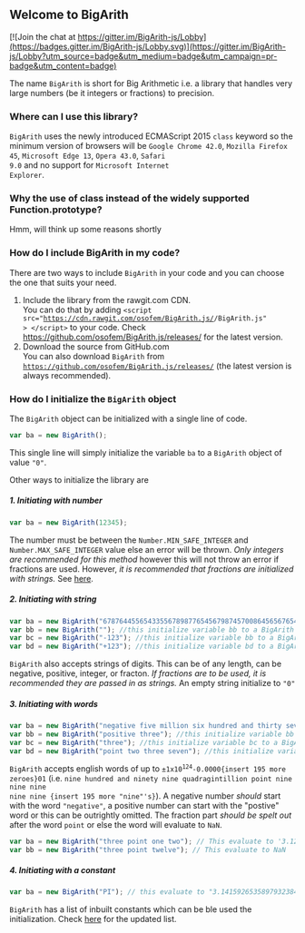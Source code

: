 ## Welcome to BigArith
[![Join the chat at https://gitter.im/BigArith-js/Lobby](https://badges.gitter.im/BigArith-js/Lobby.svg)](https://gitter.im/BigArith-js/Lobby?utm_source=badge&utm_medium=badge&utm_campaign=pr-badge&utm_content=badge)

The name <code>BigArith</code> is short for Big Arithmetic i.e. a library that handles very large numbers (be it integers or fractions) to precision.

### Where can I use this library?
<code>BigArith</code> uses the newly introduced ECMAScript 2015 <code>class</code> keyword so the minimum version of browsers will be <code>Google Chrome 42.0</code>, <code>Mozilla Firefox 45</code>, <code>Microsoft Edge 13</code>, <code>Opera 43.0</code>, <code>Safari 9.0</code> and no support for <code>Microsoft Internet Explorer</code>.

### Why the use of class instead of the widely supported Function.prototype?
Hmm, will think up some reasons shortly

### How do I include BigArith in my code?
There are two ways to include <code>BigArith</code> in your code and you can choose the one that suits your need.
1. Include the library from the rawgit.com CDN.<br>
  You can do that by adding <code>&lt;script src="https://cdn.rawgit.com/osofem/BigArith.js/<version tag>/BigArith.js" &gt; &lt;/script&gt;</code> to your code. Check https://github.com/osofem/BigArith.js/releases/ for the latest version.
2. Download the source from GitHub.com<br>
You can also download <code>BigArith</code> from <code>https://github.com/osofem/BigArith.js/releases/</code> (the latest version is always recommended).

### How do I initialize the <code>BigArith</code> object
The <code>BigArith</code> object can be initialized with a single line of code.
```javascript
var ba = new BigArith();
```
This single line will simply initialize the variable <code>ba</code> to a <code>BigArith</code> object of value <code>"0"</code>.

Other ways to initialize the library are
##### 1. Initiating with number
```javascript
var ba = new BigArith(12345);
```
The number must be between the <code>Number.MIN_SAFE_INTEGER</code> and <code>Number.MAX_SAFE_INTEGER</code> value else an error will be thrown. <em>Only integers are recommended for this method</em> however this will not throw an error if fractions are used. However, <em>it is recommended that fractions are initialized with strings.</em> See <a href="#init_string">here</a>.

##### 2. <span id="init_string">Initiating with string</span>
```javascript
var ba = new BigArith("67876445565433556789877654567987457008645656765434567889086654234542126677.8977566766788767");
var bb = new BigArith(""); //this initialize variable bb to a BigArith object of value "0"
var bc = new BigArith("-123"); //this initialize variable bb to a BigArith object of value "-123"
var bd = new BigArith("+123"); //this initialize variable bd to a BigArith object of value "123"
```
<code>BigArith</code> also accepts strings of digits. This can be of any length, can be negative, positive, integer, or fracton. <em>If fractions are to be used, it is recommended they are passed in as strings.</em> An empty string initialize to <code>"0"</code>

##### 3. Initiating with words
```javascript
var ba = new BigArith("negative five million six hundred and thirty seven thousand eight hundred and six five point three two");
var bb = new BigArith("positive three"); //this initialize variable bb to a BigArith object of value "3"
var bc = new BigArith("three"); //this initialize variable bc to a BigArith object of value "3"
var bd = new BigArith("point two three seven"); //this initialize variable bd to a BigArith object of value "0.237"
```
<code>BigArith</code> accepts english words of up to <code>&#177;1x10<sup>124</sup>-0.0000{insert 195 more zeroes}01</code> (i.e. <code>nine hundred and ninety nine quadragintillion point nine nine nine nine nine {insert 195 more "nine"'s}</code>). A negative number <em>should</em> start with the word <code>"negative"</code>, a positive number can start with the "postive" word or this can be outrightly omitted. The fraction part <em>should be spelt out</em> after the word <code>point</code> or else the word will evaluate to <code>NaN</code>.

```javascript
var ba = new BigArith("three point one two"); // This evaluate to '3.12"
var bb = new BigArith("three point twelve"); // This evaluate to NaN
```
##### 4. Initiating with a constant
```javascript
var ba = new BigArith("PI"); // this evaluate to "3.14159265358979323846264338327950288419716939937510582097494459230781640628620899862803482534211706798214808651328230664709384460955058223172535940812848111745028410270193852110555964462294895493038196"
```
<code>BigArith</code> has a list of inbuilt constants which can be ble used the initialization. Check <a href="#list_constant">here</a> for the updated list.
